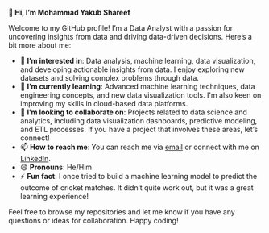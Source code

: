 **👋 Hi, I’m Mohammad Yakub Shareef**

Welcome to my GitHub profile! I’m a Data Analyst with a passion for uncovering insights from data and driving data-driven decisions. Here’s a bit more about me:

- 👀 **I’m interested in**: Data analysis, machine learning, data visualization, and developing actionable insights from data. I enjoy exploring new datasets and solving complex problems through data.
- 🌱 **I’m currently learning**: Advanced machine learning techniques, data engineering concepts, and new data visualization tools. I'm also keen on improving my skills in cloud-based data platforms.
- 💞️ **I’m looking to collaborate on**: Projects related to data science and analytics, including data visualization dashboards, predictive modeling, and ETL processes. If you have a project that involves these areas, let’s connect!
- 📫 **How to reach me**: You can reach me via [email](mailto:beingshareef.97@gmail.com) or connect with me on [LinkedIn](http://linkedin.com/in/beingshareef007).
- 😄 **Pronouns**: He/Him
- ⚡ **Fun fact**: I once tried to build a machine learning model to predict the outcome of cricket matches. It didn’t quite work out, but it was a great learning experience!

Feel free to browse my repositories and let me know if you have any questions or ideas for collaboration. Happy coding!
